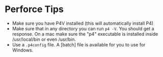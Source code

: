 # Perforce Tips

* Make sure you have P4V installed (this will automatically install P4)
* Make sure that in any directory you can run `p4 -V`. You should get a response.  On a mac make sure the "p4" executable is installed inside /usr/local/bin or even /usr/bin.
* Use a `.p4config` file. A [batch] file is available for you to use for Windows.
